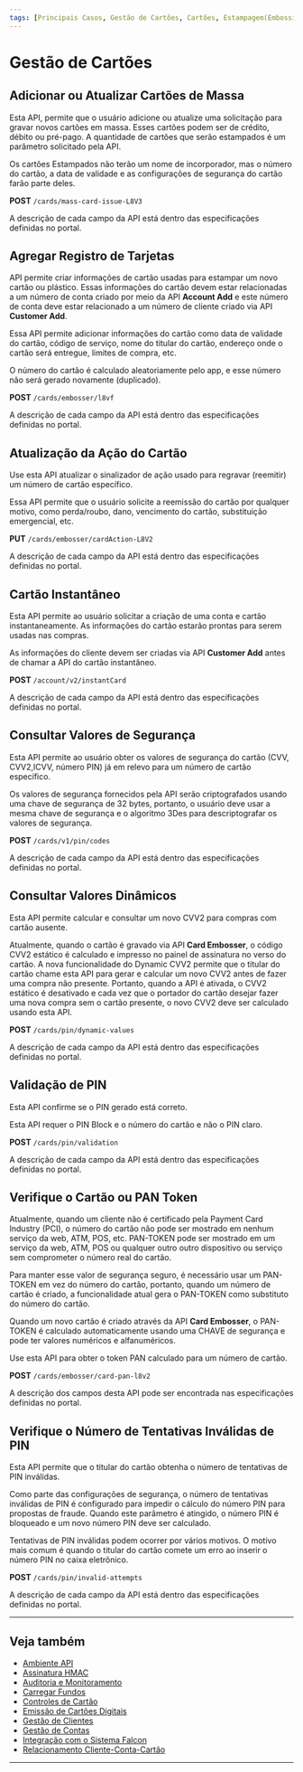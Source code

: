 ```yaml
---
tags: [Principais Casos, Gestão de Cartões, Cartões, Estampagem(Embossing), Token PAN, Códigos de Segurança, PIN]
---
```


# Gestão de Cartões

## Adicionar ou Atualizar Cartões de Massa

Esta API, permite que o usuário adicione ou atualize uma solicitação para gravar novos cartões em massa. Esses cartões podem ser de crédito, débito ou pré-pago. A quantidade de cartões que serão estampados é um parâmetro solicitado pela API.

Os cartões Estampados não terão um nome de incorporador, mas o número do cartão, a data de validade e as configurações de segurança do cartão farão parte deles.

**POST** `/cards/mass-card-issue-L8V3`

A descrição de cada campo da API está dentro das especificações definidas no portal.

## Agregar Registro de Tarjetas 

API permite criar informações de cartão usadas para estampar um novo cartão ou plástico. Essas informações do cartão devem estar relacionadas a um número de conta criado por meio da API **Account Add** e este número de conta deve estar relacionado a um número de cliente criado via API **Customer Add**.

Essa API permite adicionar informações do cartão como data de validade do cartão, código de serviço, nome do titular do cartão, endereço onde o cartão será entregue, limites de compra, etc.

O número do cartão é calculado aleatoriamente pelo app, e esse número não será gerado novamente (duplicado).

**POST** `/cards/embosser/l8vf`

 A descrição de cada campo da API está dentro das especificações definidas no portal.

## Atualização da Ação do Cartão

Use esta API atualizar o sinalizador de ação usado para regravar (reemitir) um número de cartão específico.

Essa API permite que o usuário solicite a reemissão do cartão por qualquer motivo, como perda/roubo, dano, vencimento do cartão, substituição emergencial, etc.

**PUT** `/cards/embosser/cardAction-L8V2`

A descrição de cada campo da API está dentro das especificações definidas no portal.

## Cartão Instantâneo

Esta API permite ao usuário solicitar a criação de uma conta e cartão instantaneamente. As informações do cartão estarão prontas para serem usadas nas compras.

As informações do cliente devem ser criadas via API **Customer Add** antes de chamar a API do cartão instantâneo.

**POST** `/account/v2/instantCard`

A descrição de cada campo da API está dentro das especificações definidas no portal.

## Consultar Valores de Segurança 

Esta API permite ao usuário obter os valores de segurança do cartão (CVV, CVV2,ICVV, número PIN) já em relevo para um número de cartão específico.

Os valores de segurança fornecidos pela API serão criptografados usando uma chave de segurança de 32 bytes, portanto, o usuário deve usar a mesma chave de segurança e o algoritmo 3Des para descriptografar os valores de segurança.

**POST** `/cards/v1/pin/codes`

A descrição de cada campo da API está dentro das especificações definidas no portal.

## Consultar Valores Dinâmicos
Esta API permite calcular e consultar um novo CVV2 para compras com cartão ausente.

Atualmente, quando o cartão é gravado via API **Card Embosser**, o código CVV2 estático é calculado e impresso no painel de assinatura no verso do cartão. A nova funcionalidade do Dynamic CVV2 permite que o titular do cartão chame esta API para gerar e calcular um novo CVV2 antes de fazer uma compra não presente. Portanto, quando a API é ativada, o CVV2 estático é desativado e cada vez que o portador do cartão desejar fazer uma nova compra sem o cartão presente, o novo CVV2 deve ser calculado usando esta API.

**POST** `/cards/pin/dynamic-values`

A descrição de cada campo da API está dentro das especificações definidas no portal.

## Validação de PIN
Esta API confirme se o PIN gerado está correto.

Esta API requer o PIN Block e o número do cartão e não o PIN claro.

**POST** `/cards/pin/validation`

A descrição de cada campo da API está dentro das especificações definidas no portal.

## Verifique o Cartão ou PAN Token

Atualmente, quando um cliente não é certificado pela Payment Card Industry (PCI), o número do cartão não pode ser mostrado em nenhum serviço da web, ATM, POS, etc. PAN-TOKEN pode ser mostrado em um serviço da web, ATM, POS ou qualquer outro outro dispositivo ou serviço sem comprometer o número real do cartão.

Para manter esse valor de segurança seguro, é necessário usar um PAN-TOKEN em vez do número do cartão, portanto, quando um número de cartão é criado, a funcionalidade atual gera o PAN-TOKEN como substituto do número do cartão.

Quando um novo cartão é criado através da API **Card Embosser**, o PAN-TOKEN é calculado automaticamente usando uma CHAVE de segurança e pode ter valores numéricos e alfanuméricos.

Use esta API para obter o token PAN calculado para um número de cartão.

**POST** `/cards/embosser/card-pan-l8v2`

A descrição dos campos desta API pode ser encontrada nas especificações definidas no portal.

## Verifique o Número de Tentativas Inválidas de PIN

Esta API permite que o titular do cartão obtenha o número de tentativas de PIN inválidas.

Como parte das configurações de segurança, o número de tentativas inválidas de PIN é configurado para impedir o cálculo do número PIN para propostas de fraude. Quando este parâmetro é atingido, o número PIN é bloqueado e um novo número PIN deve ser calculado.

Tentativas de PIN inválidas podem ocorrer por vários motivos. O motivo mais comum é quando o titular do cartão comete um erro ao inserir o número PIN no caixa eletrônico.

**POST** `/cards/pin/invalid-attempts`

A descrição de cada campo da API está dentro das especificações definidas no portal.

---

## Veja também

- [Ambiente API](?path=docs/português/principais-casos/ambiente-api.md)
- [Assinatura HMAC](?path=docs/português/principais-casos/hmac.md)
- [Auditoria e Monitoramento](?path=docs/português/principais-casos/auditoria.md)
- [Carregar Fundos](?path=docs/português/principais-casos/carregar-fundos.md)
- [Controles de Cartão](?path=docs/português/principais-casos/controles-cartão.md)
- [Emissão de Cartões Digitais](?path=docs/português/principais-casos/emissão-cartões.md)
- [Gestão de Clientes](?path=docs/português/principais-casos/gestão-clientes.md)
- [Gestão de Contas](?path=docs/português/principais-casos/gestão-contas.md)
- [Integração com o Sistema Falcon](?path=docs/português/principais-casos/integração-falcon.md)
- [Relacionamento Cliente-Conta-Cartão](?path=docs/português/principais-casos/relação.md)

---

